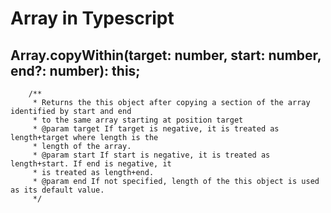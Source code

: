 # Array in Typescript

## Array.copyWithin(target: number, start: number, end?: number): this;

```planetext
    /**
     * Returns the this object after copying a section of the array identified by start and end
     * to the same array starting at position target
     * @param target If target is negative, it is treated as length+target where length is the
     * length of the array.
     * @param start If start is negative, it is treated as length+start. If end is negative, it
     * is treated as length+end.
     * @param end If not specified, length of the this object is used as its default value.
     */
```
